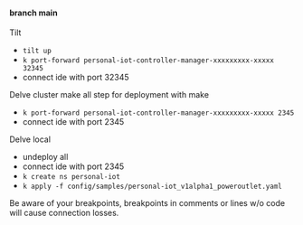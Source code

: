 #### branch main
Tilt
- `tilt up`
- `k port-forward personal-iot-controller-manager-xxxxxxxxx-xxxxx 32345`
- connect ide with port 32345

Delve cluster
make all step for deployment with make
- `k port-forward personal-iot-controller-manager-xxxxxxxxx-xxxxx 2345`
- connect ide with port 2345

Delve local
- undeploy all
- connect ide with port 2345
- `k create ns personal-iot`
- `k apply -f config/samples/personal-iot_v1alpha1_poweroutlet.yaml`

Be aware of your breakpoints, breakpoints in comments or lines w/o code will cause connection losses.
